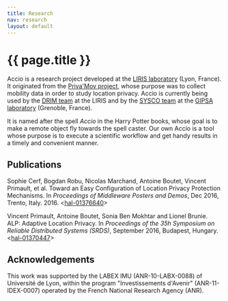 ```yaml
---
title: Research
nav: research
layout: default
---
```


<h1 class="page-title">{{ page.title }}</h1>

Accio is a research project developed at the [LIRIS laboratory](https://liris.cnrs.fr) (Lyon, France).
It originated from the [Priva'Mov project](https://privamov.liris.cnrs.fr), whose purpose was to collect mobility data in order to study location privacy.
Accio is currently being used by the [DRIM team](https://liris.cnrs.fr/drim/) at the LIRIS and by the [SYSCO team](http://www.gipsa-lab.grenoble-inp.fr/sysco/accueil-sysco.php) at the [GIPSA laboratory](http://www.gipsa-lab.fr/) (Grenoble, France).

It is named after the spell *Accio* in the Harry Potter books, whose goal is to make a remote object fly towards the spell caster.
Our own Accio is a tool whose purpose is to execute a scientific workflow and get handy results in a timely and convenient manner.

## Publications

Sophie Cerf, Bogdan Robu, Nicolas Marchand, Antoine Boutet, Vincent Primault, et al.
Toward an Easy Configuration of Location Privacy Protection Mechanisms.
In *Proceedings of Middleware Posters and Demos*, Dec 2016, Trento, Italy. 2016.
&lt;[hal-01376640](https://hal.archives-ouvertes.fr/hal-01376640)&gt;

Vincent Primault, Antoine Boutet, Sonia Ben Mokhtar and Lionel Brunie.
ALP: Adaptive Location Privacy.
In *Proceedings of the 35h Symposium on Reliable Distributed Systems (SRDS)*, September 2016, Budapest, Hungary.
&lt;[hal-01370447](https://hal.archives-ouvertes.fr/hal-01370447)&gt;

## Acknowledgements

This work was supported by the LABEX IMU (ANR-10-LABX-0088) of Université de Lyon, within the program "Investissements d'Avenir" (ANR-11-IDEX-0007) operated by the French National Research Agency (ANR).
